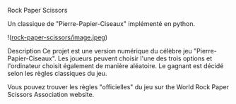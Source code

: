 Rock Paper Scissors

Un classique de "Pierre-Papier-Ciseaux" implémenté en python.

!([rock-paper-scissors/image.jpeg](https://images2.minutemediacdn.com/image/upload/c_fill,g_auto,h_1248,w_2220/v1555340767/shape/mentalfloss/rock-paper-scissors-primary.png?itok=JuN5NFT4))

Description
Ce projet est une version numérique du célèbre jeu "Pierre-Papier-Ciseaux". Les joueurs peuvent choisir l'une des trois options et l'ordinateur choisit également de manière aléatoire. Le gagnant est décidé selon les règles classiques du jeu.

Vous pouvez trouver les règles "officielles" du jeu sur the World Rock Paper Scissors Association website.
